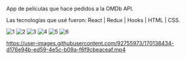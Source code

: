App de películas que hace pedidos a la OMDb API.

Las tecnologías que usé fueron:
React | Redux | Hooks | HTML | CSS.




![1](https://user-images.githubusercontent.com/92755973/170138266-39f07d4f-efcc-4ea3-b131-26f5b1b14d75.png)
![2](https://user-images.githubusercontent.com/92755973/170138269-c5d579ca-755a-4c22-8c7f-6e05b46a59f9.png)
![3](https://user-images.githubusercontent.com/92755973/170138272-05a6e4db-db4f-4268-89f9-bd344cabf57e.png)
![4](https://user-images.githubusercontent.com/92755973/170138273-e9a24f2c-d4ae-4621-9383-eee9d5552b9b.png)
![5](https://user-images.githubusercontent.com/92755973/170138275-0ac307c0-88ab-44a7-a829-e4cbe5405f8e.png)
![6](https://user-images.githubusercontent.com/92755973/170138277-eae754ab-62aa-401c-a705-05f9ef8990e4.png)

https://user-images.githubusercontent.com/92755973/170138434-d176e94b-ed59-4e5c-b09a-f6f9cbeaceaf.mp4
